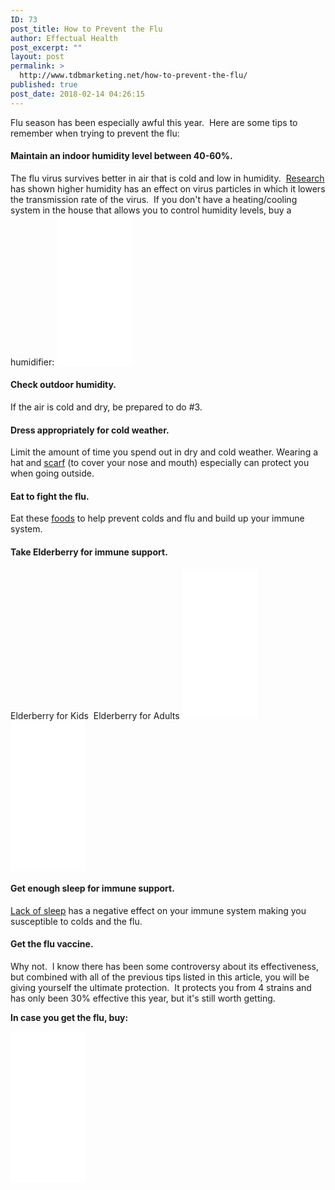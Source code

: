 ```yaml
---
ID: 73
post_title: How to Prevent the Flu
author: Effectual Health
post_excerpt: ""
layout: post
permalink: >
  http://www.tdbmarketing.net/how-to-prevent-the-flu/
published: true
post_date: 2018-02-14 04:26:15
---
```

Flu season has been especially awful this year.  Here are some tips to remember when trying to prevent the flu:
<h4>Maintain an indoor humidity level between 40-60%.</h4>
The flu virus survives better in air that is cold and low in humidity.  <a href="https://www.webmd.com/cold-and-flu/news/20130228/higher-indoor-humidity-levels-might-slow-flus-spread#1">Research</a> has shown higher humidity has an effect on virus particles in which it lowers the transmission rate of the virus.  If you don't have a heating/cooling system in the house that allows you to control humidity levels, buy a humidifier:

<iframe style="width: 120px; height: 240px;" src="//ws-na.amazon-adsystem.com/widgets/q?ServiceVersion=20070822&amp;OneJS=1&amp;Operation=GetAdHtml&amp;MarketPlace=US&amp;source=ac&amp;ref=qf_sp_asin_til&amp;ad_type=product_link&amp;tracking_id=effectualheal-20&amp;marketplace=amazon&amp;region=US&amp;placement=B001FWXKTA&amp;asins=B001FWXKTA&amp;linkId=b95739daa01b0e5e03f8eba28fcbcb28&amp;show_border=true&amp;link_opens_in_new_window=true&amp;price_color=333333&amp;title_color=0066c0&amp;bg_color=ffffff" width="300" height="150" frameborder="0" marginwidth="0" marginheight="0" scrolling="no"><span data-mce-type="bookmark" style="display: inline-block; width: 0px; overflow: hidden; line-height: 0;" class="mce_SELRES_start">﻿</span>
</iframe>
<h4>Check outdoor humidity.</h4>
If the air is cold and dry, be prepared to do #3.
<h4>Dress appropriately for cold weather.</h4>
Limit the amount of time you spend out in dry and cold weather. Wearing a hat and <a href="http://www.huffingtonpost.ca/2015/01/06/cold-prevention-nose_n_6423638.html" target="_blank" rel="noopener">scarf</a> (to cover your nose and mouth) especially can protect you when going outside.
<h4>Eat to fight the flu.</h4>
Eat these <a href="https://blogs.webmd.com/food-and-nutrition/2016/11/foods-to-help-prevent-colds-and-flu.html" target="_blank" rel="noopener">foods</a> to help prevent colds and flu and build up your immune system.
<h4>Take Elderberry for immune support.</h4>
<strong>
</strong>Elderberry for Kids  Elderberry for Adults
<iframe style="width: 120px; height: 240px;" src="//ws-na.amazon-adsystem.com/widgets/q?ServiceVersion=20070822&amp;OneJS=1&amp;Operation=GetAdHtml&amp;MarketPlace=US&amp;source=ac&amp;ref=qf_sp_asin_til&amp;ad_type=product_link&amp;tracking_id=effectualheal-20&amp;marketplace=amazon&amp;region=US&amp;placement=B001GKUH24&amp;asins=B001GKUH24&amp;linkId=804199e69d575af77a45e924da81e052&amp;show_border=true&amp;link_opens_in_new_window=true&amp;price_color=333333&amp;title_color=0066c0&amp;bg_color=ffffff" width="300" height="150" frameborder="0" marginwidth="0" marginheight="0" scrolling="no">
</iframe><iframe style="width: 120px; height: 240px;" src="//ws-na.amazon-adsystem.com/widgets/q?ServiceVersion=20070822&amp;OneJS=1&amp;Operation=GetAdHtml&amp;MarketPlace=US&amp;source=ac&amp;ref=qf_sp_asin_til&amp;ad_type=product_link&amp;tracking_id=effectualheal-20&amp;marketplace=amazon&amp;region=US&amp;placement=B005SAS982&amp;asins=B005SAS982&amp;linkId=afd5b8a32c4cf97815c1e64ee22548fe&amp;show_border=true&amp;link_opens_in_new_window=true&amp;price_color=333333&amp;title_color=0066c0&amp;bg_color=ffffff" width="300" height="150" frameborder="0" marginwidth="0" marginheight="0" scrolling="no">
</iframe>
<h4>Get enough sleep for immune support.</h4>
<strong>
</strong><a href="https://www.webmd.com/sleep-disorders/features/immune-system-lack-of-sleep#1" target="_blank" rel="noopener">Lack of sleep</a> has a negative effect on your immune system making you susceptible to colds and the flu.
<h4>Get the flu vaccine.</h4>
Why not.  I know there has been some controversy about its effectiveness, but combined with all of the previous tips listed in this article, you will be giving yourself the ultimate protection.  It protects you from 4 strains and has only been 30% effective this year, but it's still worth getting.

<strong>In case you get the flu, buy:
<iframe style="width: 120px; height: 240px;" src="//ws-na.amazon-adsystem.com/widgets/q?ServiceVersion=20070822&amp;OneJS=1&amp;Operation=GetAdHtml&amp;MarketPlace=US&amp;source=ac&amp;ref=qf_sp_asin_til&amp;ad_type=product_link&amp;tracking_id=effectualheal-20&amp;marketplace=amazon&amp;region=US&amp;placement=B006H9THXY&amp;asins=B006H9THXY&amp;linkId=7387005ceb534a528b64d037f294c4e7&amp;show_border=true&amp;link_opens_in_new_window=true&amp;price_color=333333&amp;title_color=0066c0&amp;bg_color=ffffff" width="300" height="150" frameborder="0" marginwidth="0" marginheight="0" scrolling="no">
</iframe></strong>